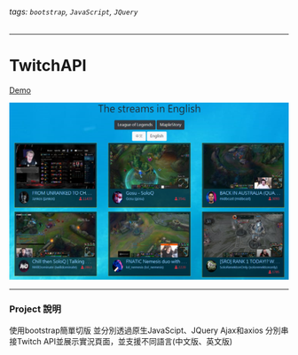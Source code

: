 ###### tags: `bootstrap`, `JavaScript`, `JQuery`

---
# TwitchAPI

[Demo](https://timchen0409.github.io/TwitchAPI/)

![image](https://github.com/TimChen0409/TwitchAPI/blob/master/demo.png)

---

### Project 說明

使用bootstrap簡單切版
並分別透過原生JavaScipt、JQuery Ajax和axios 分別串接Twitch API並展示實況頁面，並支援不同語言(中文版、英文版)
